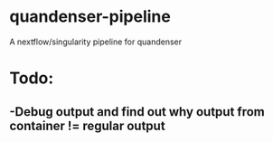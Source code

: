 # quandenser-pipeline
A nextflow/singularity pipeline for quandenser


# Todo:

  -Debug output and find out why output from container != regular output
  -
